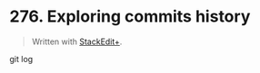 # 276. Exploring commits history


> Written with [StackEdit+](https://stackedit.net/).


git log
<!--stackedit_data:
eyJoaXN0b3J5IjpbMzMwMjk3MTYyLC03MzA2OTY3MTJdfQ==
-->